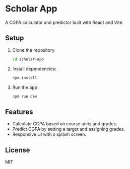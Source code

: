 # Scholar App 
 
A CGPA calculator and predictor built with React and Vite. 
 
## Setup 
 
1. Clone the repository: 
   ```bash 
   cd scholar-app 
   ``` 
2. Install dependencies: 
   ```bash 
   npm install 
   ``` 
3. Run the app: 
   ```bash 
   npm run dev 
   ``` 
 
## Features 
- Calculate CGPA based on course units and grades. 
- Predict CGPA by setting a target and assigning grades. 
- Responsive UI with a splash screen. 
 
## License 
MIT 
